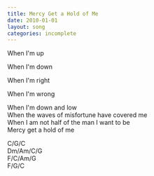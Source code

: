 ```yaml
---
title: Mercy Get a Hold of Me
date: 2010-01-01
layout: song
categories: incomplete
---
```

When I'm up

When I'm down

When I'm right

When I'm wrong

When I'm down and low  
When the waves of misfortune have covered me  
When I am not half of the man I want to be  
Mercy get a hold of me

<div class="chords">
  C/G/C<br/>
  Dm/Am/C/G<br/>
  F/C/Am/G<br/>
  F/G/C
</div>
